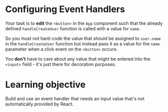 # Configuring Event Handlers

Your task is to <b>edit</b> the `<button>` in the `App` component such that the already defined `handleCreateUser` function is called with a value for `name`.

So you must not hard-code the value that should be assigned to `user.name` in the `handleCreateUser` function but instead pass it as a value for the `name` parameter when a click event on the `<button>` occurs.

You <b>don't</b> have to care about any value that might be entered into the `<input>` field - it's just there for decoration purposes.

# Learning objective

Build and use an event handler that needs an input value that's not automatically provided by React.
